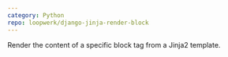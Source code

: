 ```yaml
---
category: Python
repo: loopwerk/django-jinja-render-block
---
```


Render the content of a specific block tag from a Jinja2 template.
